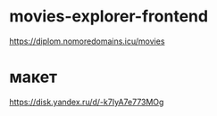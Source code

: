 # movies-explorer-frontend
https://diplom.nomoredomains.icu/movies

# макет
https://disk.yandex.ru/d/-k7IyA7e773MOg

